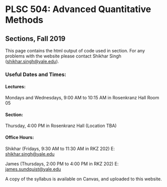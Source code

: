 # PLSC 504: Advanced Quantitative Methods
## Sections, Fall 2019

This page contains the html output of code used in section. For any problems with the website please contact Shikhar Singh (shikhar.singh@yale.edu). 

### Useful Dates and Times:

#### Lectures: 
Mondays and Wednesdays, 9:00 AM to 10:15 AM in Rosenkranz Hall Room 05

#### Section: 
Thursday, 4:00 PM in Rosenkranz Hall (Location TBA)

#### Office Hours:
Shikhar (Fridays, 9:30 AM to 11:30 AM in RKZ 202)
E: shikhar.singh@yale.edu

James (Thursdays, 2:00 PM to 4:00 PM in RKZ 202)
E: james.sundquist@yale.edu

A copy of the syllabus is available on Canvas, and uploaded to this website. 
